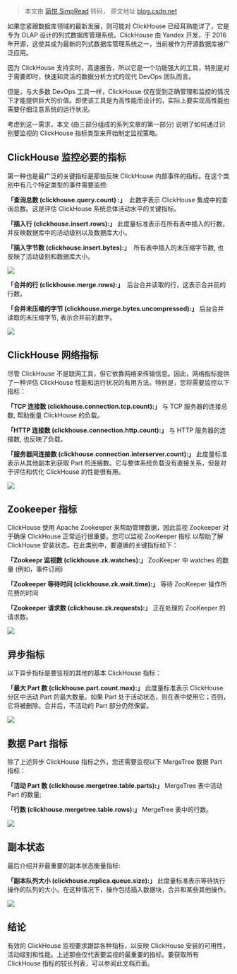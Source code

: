 > 本文由 [简悦 SimpRead](http://ksria.com/simpread/) 转码， 原文地址 [blog.csdn.net](https://blog.csdn.net/weixin_42527589/article/details/113581995)

如果您紧跟数据库领域的最新发展，则可能对 ClickHouse 已经耳熟能详了，它是专为 OLAP 设计的列式数据库管理系统。ClickHouse 由 Yandex 开发，于 2016 年开源，这使其成为最新的列式数据库管理系统之一，当前被作为开源数据库被广泛应用。

因为 ClickHouse 支持实时，高速报告，所以它是一个功能强大的工具，特别是对于需要即时，快速和灵活的数据分析方式的现代 DevOps 团队而言。

但是，与大多数 DevOps 工具一样，ClickHouse 仅在受到正确管理和监控的情况下才能提供巨大的价值。即使该工具是为高性能而设计的，实际上要实现高性能也需要仔细注意系统的运行状况。

考虑到这一需求，本文 (由三部分组成的系列文章的第一部分) 说明了如何通过识别要监视的 ClickHouse 指标类型来开始制定监视策略。

ClickHouse 监控必要的指标
------------------

第一种也是最广泛的关键指标是那些反映 ClickHouse 内部事件的指标。在这个类别中有几个特定类型的事件需要监控:

**「查询总数 (clickhouse.query.count) :」**  此数字表示 ClickHouse 集成中的查询总数。这是评估 ClickHouse 系统总体活动水平的关键指标。

**「插入行 (clickhouse.insert.rows):」** 此度量标准表示在所有表中插入的行数，并反映数据库中的活动级别以及数据库大小。

**「插入字节数 (clickhouse.insert.bytes):」**  所有表中插入的未压缩字节数, 也反映了活动级别和数据库大小。

![](https://img-blog.csdnimg.cn/img_convert/375a87d637e9f113668d053cbc8de6d2.png)

**「合并的行 (clickhouse.merge.rows):」**  后台合并读取的行，这表示合并前的行数。

**「合并未压缩的字节 (clickhouse.merge.bytes.uncompressed):」** 后台合并读取的未压缩字节, 表示合并前的数字。

![](https://img-blog.csdnimg.cn/img_convert/31996ca0db4ea413acfc07d6790b7520.png)

ClickHouse 网络指标
---------------

尽管 ClickHouse 不是联网工具，但它依靠网络来传输信息。因此，网络指标提供了一种评估 ClickHouse 性能和运行状况的有用方法。特别是，您将需要监控以下指标：

**「TCP 连接数 (clickhouse.connection.tcp.count):」** 与 TCP 服务器的连接总数, 帮助衡量 ClickHouse 的负载。

**「HTTP 连接数 (clickhouse.connection.http.count):」** 与 HTTP 服务器的连接数, 也反映了负载。

**「服务器间连接数 (clickhouse.connection.interserver.count):」** 此度量标准表示从其他副本到获取 Part 的连接数。它与整体系统负载没有直接关系，但是对于评估和优化 ClickHouse 的性能很有用。

![](https://img-blog.csdnimg.cn/img_convert/1edd1f9ec5515786545dd95731007fff.png)

Zookeeper 指标
------------

ClickHouse 使用 Apache Zookeeper 来帮助管理数据，因此监视 Zookeeper 对于确保 ClickHouse 正常运行很重要。您可以监视 ZooKeeper 指标 以帮助了解 ClickHouse 安装状态。在此类别中，要遵循的关键指标如下：

**「Zookeepr 监视数 (clickhouse.zk.watches):」** ZooKeeper 中 watches 的数量 (例如，事件订阅)

**「Zookeeper 等待时间 (clickhouse.zk.wait.time):」** 等待 ZooKeeper 操作所花费的时间

**「Zookeeper 请求数 (clickhouse.zk.requests):」** 正在处理的 ZooKeeper 的请求数。

![](https://img-blog.csdnimg.cn/img_convert/c30eb1b443126b9cfcd761a803494c85.png)

异步指标
----

以下异步指标是要监视的其他的基本 ClickHouse 指标：

**「最大 Part 数 (clickhouse.part.count.max):」** 此度量标准表示 ClickHouse 分区中活动 Part 的最大数量。如果 Part 处于活动状态，则在表中使用它；否则，它将被删除。合并后，不活动的 Part 部分仍然保留。

![](https://img-blog.csdnimg.cn/img_convert/a753ce1ce260433c674f8a0aa10dbec4.png)

数据 Part 指标
----------

除了上述异步 ClickHouse 指标之外，您还需要监视以下 MergeTree 数据 Part 指标：

**「活动 Part 数 (clickhouse.mergetree.table.parts):」** MergeTree 表中活动 Part 的数量;

**「行数 (clickhouse.mergetree.table.rows):」** MergeTree 表中的行数。

![](https://img-blog.csdnimg.cn/img_convert/87ae6f3c5b2c5ac582715b52adc25c1b.png)

副本状态
----

最后介绍并非最重要的副本状态衡量指标:

**「副本队列大小 (clickhouse.replica.queue.size):」** 此度量标准表示等待执行操作的队列的大小。在这种情况下，操作包括插入数据块，合并和某些其他操作。

![](https://img-blog.csdnimg.cn/img_convert/eff2d05433179c331cc72242aa53a500.png)

结论
--

有效的 ClickHouse 监视要求跟踪各种指标，以反映 ClickHouse 安装的可用性，活动级别和性能。上述那些仅代表要监视的最重要的指标。要获取所有 ClickHouse 指标的较长列表，可以参阅此文档页面。